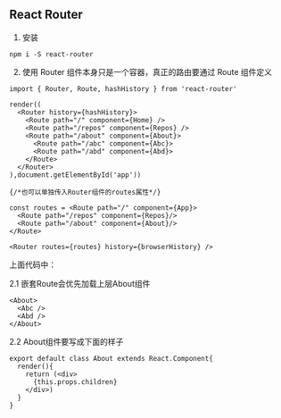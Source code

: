 ## React Router
1. 安装
```
npm i -S react-router
```
2. 使用
Router 组件本身只是一个容器，真正的路由要通过 Route 组件定义
```
import { Router, Route, hashHistory } from 'react-router'

render((
  <Router history={hashHistory}>
    <Route path="/" component={Home} />
    <Route path="/repos" component={Repos} />
    <Route path="/about" component={About}>
      <Route path="/abc" component={Abc}>
      <Route path="/abd" component={Abd}>
    </Route>
  </Router>
),document.getElementById('app'))

{/*也可以单独传入Router组件的routes属性*/}

const routes = <Route path="/" component={App}>
  <Route path="/repos" component={Repos}/>
  <Route path="/about" component={About}/>
</Route>

<Router routes={routes} history={browserHistory} />
```
上面代码中：

2.1 嵌套Route会优先加载上层About组件
```
<About>
  <Abc />
  <Abd />
</About>
```

2.2 About组件要写成下面的样子
```
export default class About extends React.Component{
  render(){
    return (<div>
      {this.props.children}
    </div>)
  }
}
```
